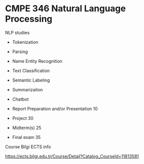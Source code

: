 
# CMPE 346 Natural Language Processing

NLP studies

* Tokenization
* Parsing
* Name Entity Recognition
* Text Classification
* Semantic Labeling
* Summarizaiton
* Chatbot 


* Report Preparation and/or Presentation	10
* Project		30
* Midterm(s)	25
* Final exam	35

Course Bilgi ECTS info

https://ects.bilgi.edu.tr/Course/Detail?Catalog_CourseId=11813581
